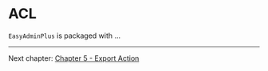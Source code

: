 # ACL

`EasyAdminPlus` is packaged with ...


----------

Next chapter: [Chapter 5 - Export Action](chapter-5.md)